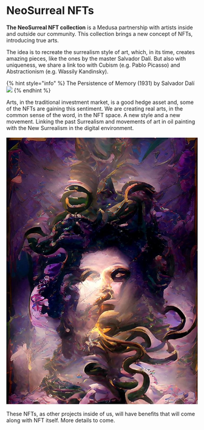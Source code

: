 # NeoSurreal NFTs

**The NeoSurreal NFT collection** is a Medusa partnership with artists inside and outside our community. This collection brings a new concept of NFTs, introducing true arts.

The idea is to recreate the surrealism style of art, which, in its time, creates amazing pieces, like the ones by the master Salvador Dalí. But also with uniqueness, we share a link too with Cubism (e.g. Pablo Picasso) and Abstractionism (e.g. Wassily Kandinsky).

{% hint style="info" %}
The Persistence of Memory (1931) by Salvador Dalí\
![](<../.gitbook/assets/The\_Persistence\_of\_Memory (1).jpg>)
{% endhint %}

Arts, in the traditional investment market, is a good hedge asset and, some of the NFTs are gaining this sentiment. We are creating real arts, in the common sense of the word, in the NFT space. A new style and a new movement. Linking the past Surrealism and movements of art in oil painting with the New Surrealism in the digital environment.\
\
![](<../.gitbook/assets/medusa art1 (1).jpg>)

These NFTs, as other projects inside of us, will have benefits that will come along with NFT itself. More details to come.
